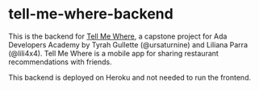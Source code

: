 # tell-me-where-backend

This is the backend for [Tell Me Where](https://github.com/ursaturnine/tell-me-where-app), a capstone project for Ada Developers Academy by Tyrah Gullette (@ursaturnine) and Liliana Parra (@lili4x4). Tell Me Where is a mobile app for sharing restaurant recommendations with friends. 

This backend is deployed on Heroku and not needed to run the frontend.



